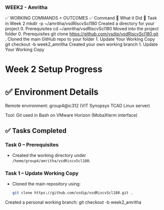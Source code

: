 ### WEEK2 - Amritha

✅ WORKING COMMANDS + OUTCOMES
✅ Command	🧠 What it Did	📘 Task in Week 2
mkdir -p ~/amritha/vsdRiscvScl180	Created a directory for your project	0. Prerequisites
cd ~/amritha/vsdRiscvScl180	Moved into the project folder	0. Prerequisites
git clone https://github.com/vsdip/vsdRiscvScl180.git .	Cloned the main GitHub repo to your folder	1. Update Your Working Copy
git checkout -b week2_amritha	Created your own working branch	1. Update Your Working Copy

# Week 2 Setup Progress

# ✅ Environment Details
Remote environment: group4@ic312 (VIT Synopsys TCAD Linux server)

Tool: Git used in Bash on VMware Horizon (MobaXterm interface)

## ✅ Tasks Completed

### Task 0 – Prerequisites
- Created the working directory under `/home/group4/amritha/vsdRiscvScl180`.

### Task 1 – Update Working Copy
- Cloned the main repository using:
  ```bash
  git clone https://github.com/vsdip/vsdRiscvScl180.git .

Created a personal working branch: git checkout -b week2_amritha
